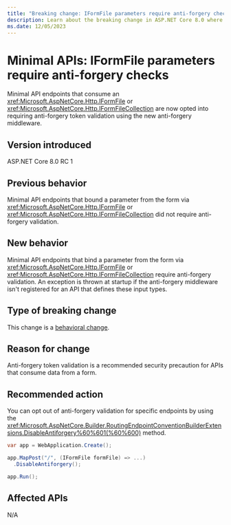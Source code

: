 ```yaml
---
title: "Breaking change: IFormFile parameters require anti-forgery checks"
description: Learn about the breaking change in ASP.NET Core 8.0 where minimal APIs that consume IFormFile or IFormFileCollection parameters require anti-forgery checks.
ms.date: 12/05/2023
---
```

# Minimal APIs: IFormFile parameters require anti-forgery checks

Minimal API endpoints that consume an <xref:Microsoft.AspNetCore.Http.IFormFile> or <xref:Microsoft.AspNetCore.Http.IFormFileCollection> are now opted into requiring anti-forgery token validation using the new anti-forgery middleware.

## Version introduced

ASP.NET Core 8.0 RC 1

## Previous behavior

Minimal API endpoints that bound a parameter from the form via <xref:Microsoft.AspNetCore.Http.IFormFile> or <xref:Microsoft.AspNetCore.Http.IFormFileCollection> did not require anti-forgery validation.

## New behavior

Minimal API endpoints that bind a parameter from the form via <xref:Microsoft.AspNetCore.Http.IFormFile> or <xref:Microsoft.AspNetCore.Http.IFormFileCollection> require anti-forgery validation. An exception is thrown at startup if the anti-forgery middleware isn't registered for an API that defines these input types.

## Type of breaking change

This change is a [behavioral change](../../categories.md#behavioral-change).

## Reason for change

Anti-forgery token validation is a recommended security precaution for APIs that consume data from a form.

## Recommended action

You can opt out of anti-forgery validation for specific endpoints by using the <xref:Microsoft.AspNetCore.Builder.RoutingEndpointConventionBuilderExtensions.DisableAntiforgery%60%601(%60%600)> method.

```csharp
var app = WebApplication.Create();

app.MapPost("/", (IFormFile formFile) => ...)
  .DisableAntiforgery();

app.Run();
```

## Affected APIs

N/A
